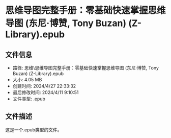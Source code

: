 ﻿# 思维导图完整手册：零基础快速掌握思维导图 (东尼·博赞, Tony Buzan) (Z-Library).epub

## 文件信息
- 路径: 思维\思维导图完整手册：零基础快速掌握思维导图 (东尼·博赞, Tony Buzan) (Z-Library).epub
- 大小: 4.05 MB
- 创建时间: 2024/4/27 22:33:32
- 最后修改时间: 2024/4/11 9:10:51
- 文件类型: .epub

## 文件描述
这是一个.epub类型的文件。

